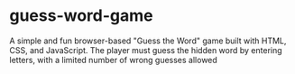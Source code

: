 # guess-word-game
A simple and fun browser-based "Guess the Word" game built with HTML, CSS, and JavaScript. The player must guess the hidden word by entering letters, with a limited number of wrong guesses allowed
